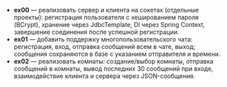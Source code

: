 

- **ex00** — реализовать сервер и клиента на сокетах (отдельные проекты): регистрация пользователя с хешированием пароля (BCrypt), хранение через JdbcTemplate, DI через Spring Context, завершение соединения после успешной регистрации.
- **ex01** — добавить поддержку многопользовательского чата: регистрация, вход, отправка сообщений всем в чате, выход; сообщения сохраняются в базе с указанием отправителя и времени.
- **ex02** — реализовать комнаты: создание/выбор комнаты, отправка сообщений в комнаты, вывод последних 30 сообщений при входе, взаимодействие клиента и сервера через JSON-сообщения.
